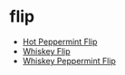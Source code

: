 # flip

 * [Hot Peppermint Flip](index/h/hot-peppermint-flip-200846.json)
 * [Whiskey Flip](index/w/whiskey-flip-200197.json)
 * [Whiskey Peppermint Flip](index/w/whiskey-peppermint-flip-200198.json)
